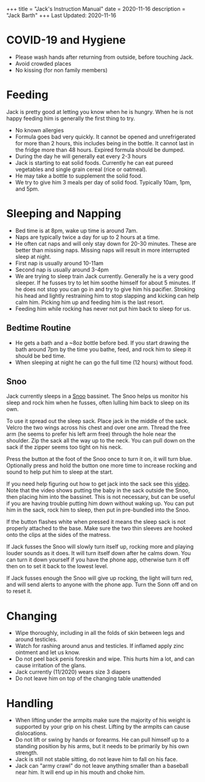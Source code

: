 +++
title = "Jack's Instruction Manual"
date = 2020-11-16
description = "Jack Barth"
+++
Last Updated: 2020-11-16

# COVID-19 and Hygiene
* Please wash hands after returning from outside, before touching Jack.
* Avoid crowded places
* No kissing (for non family members)

# Feeding
Jack is pretty good at letting you know when he is hungry. When he is not happy
feeding him is generally the first thing to try.

* No known allergies
* Formula goes bad very quickly. It cannot be opened and unrefrigerated for more
  than 2 hours, this includes being in the bottle. It cannot last in the fridge
  more than 48 hours. Expired formula should be dumped.
* During the day he will generally eat every 2-3 hours
* Jack is starting to eat solid foods. Currently he can eat pureed vegetables
  and single grain cereal (rice or oatmeal).
* He may take a bottle to supplement the solid food.
* We try to give him 3 meals per day of solid food. Typically 10am, 1pm, and
  5pm.

# Sleeping and Napping
* Bed time is at 8pm, wake up time is around 7am.
* Naps are typically twice a day for up to 2 hours at a time.
* He often cat naps and will only stay down for 20-30 minutes. These are better
  than missing naps. Missing naps will result in more interrupted sleep at
  night.
* First nap is usually around 10-11am
* Second nap is usually around 3-4pm
* We are trying to sleep train Jack currently. Generally he is a very good
  sleeper. If he fusses try to let him soothe himself for about 5 minutes. If he
  does not stop you can go in and try to give him his pacifier. Stroking his
  head and lightly restraining him to stop slapping and kicking can help calm
  him. Picking him up and feeding him is the last resort.
* Feeding him while rocking has never not put him back to sleep for us.

## Bedtime Routine
* He gets a bath and a ~8oz bottle before bed. If you start drawing the bath
  around 7pm by the time you bathe, feed, and rock him to sleep it should be bed
  time.
* When sleeping at night he can go the full time (12 hours) without food.

## Snoo
Jack currently sleeps in a [Snoo](https://happiestbaby.zendesk.com/hc/en-us)
bassinet. The Snoo helps us monitor his sleep and rock him when he fusses, often
lulling him back to sleep on its own.

To use it spread out the sleep sack. Place jack in the middle of the sack.
Velcro the two wings across his chest and over one arm. Thread the free arm (he
seems to prefer his left arm free) through the hole near the shoulder. Zip the
sack all the way up to the neck.  You can pull down on the sack if the zipper
seems too tight on his neck.

Press the button at the foot of the Snoo once to turn it on, it will turn blue.
Optionally press and hold the button one more time to increase rocking and sound
to help put him to sleep at the start.

If you need help figuring out how to get jack into the sack see this
[video](https://happiestbaby.zendesk.com/hc/en-us/articles/231640327-Putting-Baby-in-SNOO-Sack-Video-Tutorial-).
Note that the video shows putting the baby in the sack outside the Snoo, then
placing him into the bassinet. This is not necessary, but can be useful if you
are having trouble putting him down without waking up. You can put him in the
sack, rock him to sleep, then put in pre-bundled into the Snoo.

If the button flashes white when pressed it means the sleep sack is not properly
attached to the base. Make sure the two thin sleeves are hooked onto the clips
at the sides of the matress.

If Jack fusses the Snoo will slowly turn itself up, rocking more and playing
louder sounds as it does. It will turn itself down after he calms down. You can
turn it down yourself if you have the phone app, otherwise turn it off then on
to set it back to the lowest level.

If Jack fusses enough the Snoo will give up rocking, the light will turn red,
and will send alerts to anyone with the phone app. Turn the Sonn off and on to
reset it.

# Changing
* Wipe thoroughly, including in all the folds of skin between legs and around
  testicles.
* Watch for rashing around anus and testicles. If inflamed apply zinc ointment
  and let us know.
* Do not peel back penis foreskin and wipe. This hurts him a lot, and can cause
  irritation of the glans.
* Jack currently (11/2020) wears size 3 diapers
* Do not leave him on top of the changing table unattended

# Handling
* When lifting under the armpits make sure the majority of his weight is
  supported by your grip on his chest. Lifting by the armpits can cause
  dislocations.
* Do not lift or swing by hands or forearms. He can pull himself up to a
  standing position by his arms, but it needs to be primarily by his own
  strength.
* Jack is still not stable sitting, do not leave him to fall on his face.
* Jack can "army crawl" do not leave anything smaller than a baseball near him.
  It will end up in his mouth and choke him.
